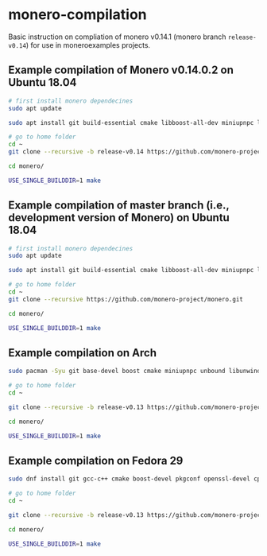 # monero-compilation

Basic instruction on compliation of monero v0.14.1 (monero branch `release-v0.14`) 
for use in moneroexamples projects.

## Example compilation of Monero v0.14.0.2 on Ubuntu 18.04

```bash
# first install monero dependecines
sudo apt update

sudo apt install git build-essential cmake libboost-all-dev miniupnpc libunbound-dev graphviz doxygen libunwind8-dev pkg-config libssl-dev libcurl4-openssl-dev libgtest-dev libreadline-dev libzmq3-dev libsodium-dev libhidapi-dev libhidapi-libusb0

# go to home folder
cd ~
git clone --recursive -b release-v0.14 https://github.com/monero-project/monero.git

cd monero/

USE_SINGLE_BUILDDIR=1 make
```


## Example compilation of master branch (i.e., development version of Monero) on Ubuntu 18.04

```bash
# first install monero dependecines
sudo apt update

sudo apt install git build-essential cmake libboost-all-dev miniupnpc libunbound-dev graphviz doxygen libunwind8-dev pkg-config libssl-dev libcurl4-openssl-dev libgtest-dev libreadline-dev libzmq3-dev libsodium-dev libhidapi-dev libhidapi-libusb0

# go to home folder
cd ~
git clone --recursive https://github.com/monero-project/monero.git

cd monero/

USE_SINGLE_BUILDDIR=1 make
```


## Example compilation on Arch

```bash
sudo pacman -Syu git base-devel boost cmake miniupnpc unbound libunwind openssl hidapi zeromq readline xz graphviz libsodium

# go to home folder
cd ~

git clone --recursive -b release-v0.13 https://github.com/monero-project/monero.git

cd monero/

USE_SINGLE_BUILDDIR=1 make
```


## Example compilation on Fedora 29

```bash
sudo dnf install git gcc-c++ cmake boost-devel pkgconf openssl-devel cppzmq-devel unbound-devel libsodium-devel libunwind-devel xz-devel hidapi-devel

# go to home folder
cd ~

git clone --recursive -b release-v0.13 https://github.com/monero-project/monero.git

cd monero/

USE_SINGLE_BUILDDIR=1 make
```


